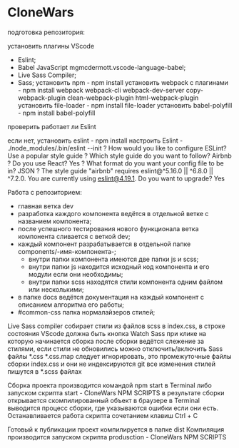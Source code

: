 # CloneWars

подготовка репозитория:

установить плагины VScode
- Eslint; 
- Babel JavaScript  mgmcdermott.vscode-language-babel;
- Live Sass Compiler;
- Sass;
установить npm - npm install
установить webpack с плагинами - npm install webpack webpack-cli webpack-dev-server copy-webpack-plugin clean-webpack-plugin html-webpack-plugin
установить file-loader - npm install file-loader
установить babel-polyfill - npm install babel-polyfill 

проверить работает ли Eslint

если нет, установить eslint - npm install
настроить Eslint -
 ./node_modules/.bin/eslint --init
? How would you like to configure ESLint? Use a popular style guide
? Which style guide do you want to follow? Airbnb
? Do you use React? Yes
? What format do you want your config file to be in? JSON
? The style guide "airbnb" requires eslint@^5.16.0 || ^6.8.0 || ^7.2.0. You are currently using eslint@4.19.1.
  Do you want to upgrade? Yes

Работа с репозиторием:
 - главная ветка dev
 - разработка каждого компонента ведётся в отдельной ветке c названием компонента;
 - после успешного тестирования нового функционала ветка компонента сливается с веткой dev;
 - каждый компонент разрабатывается в отдельной папке components/-имя-компонента-;
   - внутри папки компонента имеются две папки js и scss;
   - внутри папки js находится исходный код компонента и его модули если они необходимы;
   - внутри папки scss находятся стили компонента одним файлом или несколькими;
 - в папке docs ведётся документация на каждый компонент с описанием алгоритма его работы;
 - #common-css папка нормалайзеров стилей;

Live Sass compiler собирает стили из файлов scss в index.css, 
в строке состояния VScode должна быть кнопка Watch Sass при клике на которую начинается сборка
после сборки ведётся слежение за стилями, если стили не обновились можно отключить/включить Sass
файлы *.css *.css.map следует игнорировать, это промежуточные файлы сборки index.css и они не индексируются git
все изменения стилей пишутся в *.scss файлах

Сборка проекта производится командой npm start в Terminal либо запуском скрипта start - CloneWars NPM SCRIPTS
 в результате сборки открывается скомпилированный объект в браузере в Terminal выводится процесс сборки, 
 где указываются ошибки если они есть.
Останавливается работа скрипта сочетанием клавиш Ctrl + C

Готовый к публикации проект компилируется в папке dist
Компиляция производится запуском скрипта produsction - CloneWars NPM SCRIPTS 
